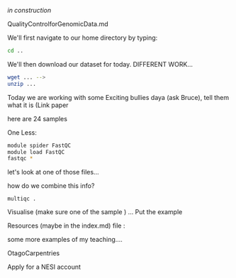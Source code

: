 *in construction*

QualityControlforGenomicData.md


We'll first navigate to our home directory by typing:

```bash
cd ..
```

We'll then download our dataset for today. DIFFERENT WORK...

```bash
wget ... -->
unzip ...
```


Today we are working with some Exciting bullies daya (ask Bruce), tell them what it is (Link paper

here are 24 samples


One Less:


```bash
module spider FastQC
module load FastQC
fastqc *
```
let's look at one of those files...

how do we combine this info?

```
multiqc .
```

Visualise (make sure one of the sample ) ... Put the example

Resources (maybe in the index.md) file :

some more examples of my teaching....

OtagoCarpentries 

Apply for a NESI account
